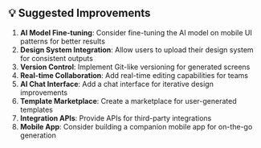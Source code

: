 ## 💡 Suggested Improvements

1. **AI Model Fine-tuning**: Consider fine-tuning the AI model on mobile UI patterns for better results
2. **Design System Integration**: Allow users to upload their design system for consistent outputs
3. **Version Control**: Implement Git-like versioning for generated screens
4. **Real-time Collaboration**: Add real-time editing capabilities for teams
5. **AI Chat Interface**: Add a chat interface for iterative design improvements
6. **Template Marketplace**: Create a marketplace for user-generated templates
7. **Integration APIs**: Provide APIs for third-party integrations
8. **Mobile App**: Consider building a companion mobile app for on-the-go generation